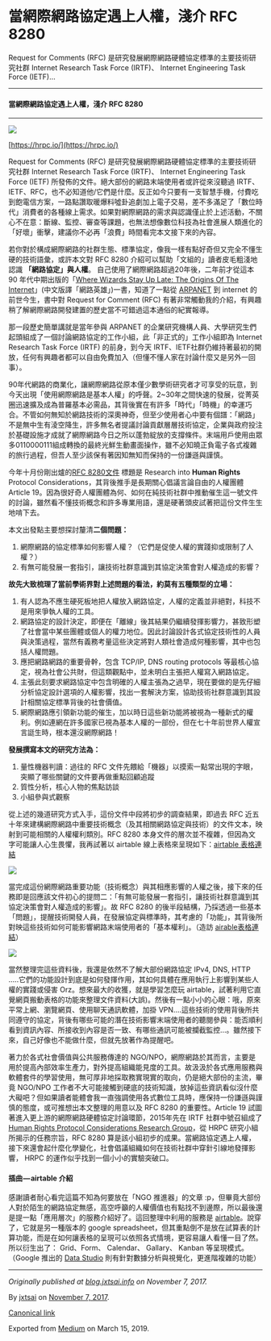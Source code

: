 當網際網路協定遇上人權，淺介 RFC 8280
=======================

Request for Comments (RFC) 是研究發展網際網路硬體協定標準的主要技術研究社群 Internet Research Task Force (IRTF)、 Internet Engineering Task Force (IETF)…

* * *

#### 當網際網路協定遇上人權，淺介 RFC 8280

* * *

![](https://cdn-images-1.medium.com/max/800/1*sFERBkczMApjha8iKzRr4A.jpeg)

[https://hrpc.io/](https://hrpc.io/)

Request for Comments (RFC) 是研究發展網際網路硬體協定標準的主要技術研究社群 Internet Research Task Force (IRTF)、 Internet Engineering Task Force (IETF) 所發佈的文件。絕大部份的網路末端使用者或許從來沒聽過 IRTF、IETF、RFC，也不必知道他/它們是什麼。反正如今只要有一支智慧手機，付費吃到飽電信方案，一路點讚取暖爆料噓卦追劇加上電子交易，差不多滿足了「數位時代」消費者的各種線上需求。如果對網際網路的需求與認識僅止於上述活動，不關心不在意：斷線、監控、審查等課題，也無法想像數位科技為社會進展人類進化的「好壞」衝擊，建議你不必再「浪費」時間看完本文接下來的內容。

若你對於構成網際網路的社群生態、標準協定，像我一樣有點好奇但又完全不懂生硬的技術語彙，或許本文對 RFC 8280 介紹可以幫助「文組的」讀者皮毛粗淺地認識 **「網路協定」與人權**。 自己使用了網際網路超過20年後，二年前才從這本 90 年代中期出版的「[Where Wizards Stay Up Late: The Origins Of The Internet](https://www.amazon.com/Where-Wizards-Stay-Up-Late/dp/0684832674)」(中文版譯「網路英雄」)一書，知道了一點從 [ARPANET](https://zh.wikipedia.org/wiki/ARPANET) 到 internet 的前世今生，書中對 Request for Comment (RFC) 有著非常觸動我的介紹，有興趣稍了解網際網路開發建置的歷史當不可錯過這本通俗的紀實報導。

那一段歷史簡單講就是當年參與 ARPANET 的企業研究機構人員、大學研究生們起頭組成了一個討論網路協定的工作小組，此「非正式的」工作小組即為 Internet Research Task Force (IRTF) 的前身，到今天 IRTF、IETF社群仍維持著最初的開放，任何有興趣者都可以自由免費加入（但懂不懂人家在討論什麼又是另外一回事）。

90年代網路的商業化，讓網際網路從原本僅少數學術研究者才可享受的玩意，到今天出現「使用網際網路是基本人權」的呼聲。2~30年之間快速的發展，從菁英圈迅速擴及成為普羅基本必需品，其背後實在有許多「時代」「時機」的幸運巧合。不管如何無知於網路技術的深奧神奇，但至少使用者心中要有個譜：「網路」不是無中生有淩空降生，許多無名者提議討論貢獻層層技術協定，企業與政府投注於基礎設施才成就了網際網路今日之所以蓬勃綻放的支撐條件。末端用戶使用由眾多0110000111組成轉換的最終光鮮生動畫面操作，雖不必知曉正負電子各式複雜的旅行過程，但吾人至少該保有著因知無知而保持的一份謙遜與謹慎。

今年十月份剛出爐的[RFC 8280文件](https://tools.ietf.org/html/rfc8280) 標題是 Research into **Human Rights** Protocol Considerations，其背後推手是長期關心倡議言論自由的人權團體 Article 19。因為很好奇人權團體為何、如何在純技術社群中推動催生這一號文件的討論，雖然看不懂技術概念和許多專業用語，還是硬著頭皮試著把這份文件生生地啃下去。

本文出發點主要想探討釐清**二個問題：**

1.  網際網路的協定標準如何影響人權？（它們是促使人權的實踐抑或限制了人權？）
2.  有無可能發展一套指引，讓技術社群意識到其協定決策會對人權造成的影響？

**故先大致梳理了當前學術界對上述問題的看法，約莫有五種類型的立場：**

1.  有人認為不應生硬死板地把人權放入網路協定，人權的定義並非絕對，科技不是用來爭執人權的工具。
2.  網路協定的設計決定，即便在「離線」後其結果仍繼續發揮影響力，甚致形塑了社會當中某些團體或個人的權力地位。因此討論設計各式協定技術性的人員與決策過程，當然有義務考量這些決定將對人類社會造成何種影響，其中也包括人權問題。
3.  應把網路網路的重要骨幹，包含 TCP/IP, DNS routing protocols 等最核心協定，視為社會公共財，但這類觀點中，並未明白主張把人權寫入網路協定。
4.  主張此刻要求網路協定中包含明確的人權主張為之過早，現在要做的是先仔細分析協定設計選項的人權影響，找出一套解決方案，協助技術社群意識到其設計相關協定標準背後的社會價值。
5.  網際網路應引領新功能的催生，加以時日這些新功能將被視為一種新式的權利。例如連網在許多國家已視為基本人權的一部份，但在七十年前世界人權宣言誔生時，根本還沒網際網路！

**發展撰寫本文的研究方法為：**

1.  量性機器判讀：過往的 RFC 文件先餵給「機器」以摸索一點常出現的字眼，突顯了哪些關鍵的文件要再做重點回顧追蹤
2.  質性分析，核心人物的焦點訪談
3.  小組參與式觀察

從上述的幾道研究方式入手，這份文件中段將初步的調查結果，即過去 RFC 近五十年來建構網際網路中重要技術概念（及其相關網路協定與技術）的文件文本，映射到可能相關的人權權利類別。RFC 8280 本身文件的層次並不複雜，但因為文字可能讓人心生畏懼，我再試著以 airtable 線上表格來呈現如下：[airtable 表格連結](https://airtable.com/shr2aInEH11eB7Ewn)

![](https://cdn-images-1.medium.com/max/1200/0*pTgU7BItmKXfY0aF.png)

當完成這份網際網路重要功能（技術概念）與其相應影響的人權之後，接下來的任務即是回應該文件初心的提問二：「有無可能發展一套指引，讓技術社群意識到其協定決策會對人權造成的影響」。故 RFC 8280 的後半段結構，乃採透過一些基本「問題」，提醒技術開發人員，在發展協定與標準時，其考慮的「功能」，其背後所對映這些技術如何可能影響網路末端使用者的「基本權利」。（造訪 [airable表格連結](https://airtable.com/shrTtMVOThpK6sSmo/tblsRou453WScBHV3)）

![](https://cdn-images-1.medium.com/max/1200/0*JGKXmt-Dxe7uUcuf.png)

當然整理完這些資料後，我還是依然不了解大部份網路協定 IPv4, DNS, HTTP …..它們的功能設計到底是如何發揮作用，其如何具體在應用執行上影響到某些人權的實踐或侵害 Orz。想來最大的收獲，就是學習怎麼玩 airtable，試著利用它直覺網頁搬動表格的功能來整理文件資料(大誤)。然後有一點小小的心眼：哦，原來平常上網、瀏覽網頁、使用聊天通訊軟體，加掛 VPN….這些技術的使用背後所共同遵守的協定，背後有哪些可能的潛在技術影響末端使用者的聽閱參與：能否順利看到資訊內容、所接收到內容是否一致、有哪些通訊可能被攔截監控…。雖然接下來，自己好像也不能做什麼，但就先放著作為提醒吧。

著力於各式社會價值與公共服務傳達的 NGO/NPO，網際網路於其而言，主要是用於提高內部效率生產力，對外提高組織能見度的工具。故汲汲於各式應用服務與軟體套件的學習使用，無可厚非地採取務實現實的取向，仍是絕大部份的主流，畢竟 NGO/NPO 工作者不大可能接觸到硬底的技術知識，放掉這些資訊看似沒什麼大礙吧？但如果讀者能體會我一直強調使用各式數位工具時，應保持一份謙遜與謹慎的態度，或可推想出本文整理的用意以及 RFC 8280 的重要性。Article 19 試圖著進入更上游的網際網路硬體協定討論環節，2015年先在 IRTF 社群中號召組成了 [Human Rights Protocol Considerations Research Group](https://irtf.org/hrpc)，從 HRPC 研究小組所揭示的任務宗旨，RFC 8280 算是該小組初步的成果。當網路協定遇上人權，接下來還會起什麼化學變化，社會倡議組織如何在技術社群中穿針引線地發揮影響， HRPC 的運作似乎找到一個小小的實驗突破口。

#### 插曲 — airtable 介紹

感謝讀者耐心看完這篇不知為何要放在「NGO 推進器」的文章 :p，但畢竟大部份人對於陌生的網路協定無感，高空呼籲的人權價值也有點找不到邊際，所以最後還是提一點「應用層次」的服務介紹好了。這回整理中利用的服務是 [airtable](https://airtable.com/)。說穿了，它就是另一種版本的 google spreadsheet，但其重點倒不是放在試算表的計算功能，而是在如何讓表格的呈現可以依照各式情境，更容易讓人看懂一目了然。所以衍生出了： Grid、Form、 Calendar、 Gallary、 Kanban 等呈現模式。（Google 推出的 [Data Studio](https://www.google.com/analytics/data-studio/) 則有針對數據分析與視覺化，更進階複雜的功能）

* * *

_Originally published at_ [_blog.jxtsai.info_](https://blog.jxtsai.info/2017/11/07/rfc8280/) _on November 7, 2017._

By [jxtsai](https://medium.com/@jxtsai) on [November 7, 2017](https://medium.com/p/1e00c76db41f).

[Canonical link](https://medium.com/@jxtsai/%E7%95%B6%E7%B6%B2%E9%9A%9B%E7%B6%B2%E8%B7%AF%E5%8D%94%E5%AE%9A%E9%81%87%E4%B8%8A%E4%BA%BA%E6%AC%8A-%E6%B7%BA%E4%BB%8B-rfc-8280-1e00c76db41f)

Exported from [Medium](https://medium.com) on March 15, 2019.